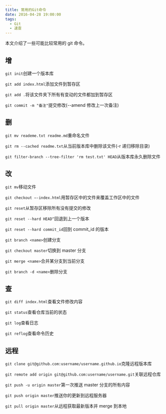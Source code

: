 ```yaml
---
title: 常用的Git命令
date: 2016-04-28 19:00:00
tags:
  - Git
  - 速查
---
```


本文介绍了一些可能比较常用的 git 命令。

## 增

`git init`创建一个版本库

`git add index.html`添加文件到暂存区

`git add .`将该文件夹下所有有变动的文件都加到暂存区

`git commit -m "备注"`提交修改(--amend 修改上一次备注)

## 删

`git mv reademe.txt readme.md`重命名文件

`git rm --cached readme.txt`从当前版本库中删除该文件(-r 递归移除目录)

`git filter-branch --tree-filter 'rm test.txt' HEAD`从版本库永久删除文件

## 改

`git mv`移动文件

`git checkout –-index.html`用暂存区中的文件来覆盖工作区中的文件

`git reset`从暂存区移除所有没有提交的修改

`git reset --hard HEAD^`回退到上一个版本

`git reset --hard commit_id`回到 commit_id 的版本

`git branch <name>`创建分支

`git checkout master`切换到 master 分支

`git merge <name>`合并某分支到当前分支

`git branch -d <name>`删除分支

## 查

`git diff index.html`查看文件修改内容

`git status`查看仓库当前的状态

`git log`查看日志

`git reflog`查看命令历史

## 远程

`git clone git@github.com:username/username.github.io`克隆远程版本库

`git remote add origin git@github.com:username/username.git`关联远程仓库

`git push -u origin master`第一次推送 master 分支的所有内容

`git push origin master`推送你的更新到远程服务器

`git pull origin master`从远程获取最新版本并 merge 到本地

